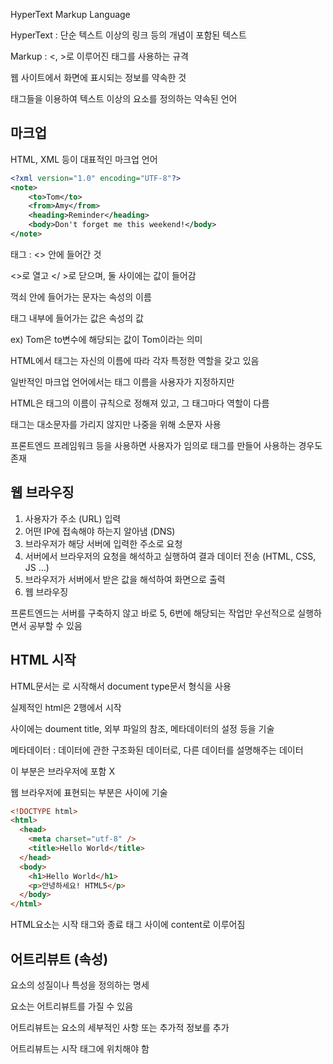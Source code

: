 HyperText Markup Language

HyperText : 단순 텍스트 이상의 링크 등의 개념이 포함된 텍스트

Markup : <, >로 이루어진 태그를 사용하는 규격

웹 사이트에서 화면에 표시되는 정보를 약속한 것

태그들을 이용하여 텍스트 이상의 요소를 정의하는 약속된 언어

## 마크업

HTML, XML 등이 대표적인 마크업 언어

```xml
<?xml version="1.0" encoding="UTF-8"?>
<note>
	<to>Tom</to>
	<from>Amy</from>
	<heading>Reminder</heading>
	<body>Don't forget me this weekend!</body>
</note>
```

태그 : <> 안에 들어간 것

<>로 열고 </ >로 닫으며, 둘 사이에는 값이 들어감

꺽쇠 안에 들어가는 문자는 속성의 이름

태그 내부에 들어가는 값은 속성의 값

ex) <to>Tom</to>은 to변수에 해당되는 값이 Tom이라는 의미

HTML에서 태그는 자신의 이름에 따라 각자 특정한 역할을 갖고 있음

일반적인 마크업 언어에서는 태그 이름을 사용자가 지정하지만

HTML은 태그의 이름이 규칙으로 정해져 있고, 그 태그마다 역할이 다름

태그는 대소문자를 가리지 않지만 나중을 위해 소문자 사용

프론트엔드 프레임워크 등을 사용하면 사용자가 임의로 태그를 만들어 사용하는 경우도 존재

## 웹 브라우징

1. 사용자가 주소 (URL) 입력
2. 어떤 IP에 접속해야 하는지 알아냄 (DNS)
3. 브라우저가 해당 서버에 입력한 주소로 요청
4. 서버에서 브라우저의 요청을 해석하고 실행하여 결과 데이터 전송 (HTML, CSS, JS …)
5. 브라우저가 서버에서 받은 값을 해석하여 화면으로 출력
6. 웹 브라우징

프론트엔드는 서버를 구축하지 않고 바로 5, 6번에 해당되는 작업만 우선적으로 실행하면서 공부할 수 있음

## HTML 시작

HTML문서는 <!DOCTYPE html>로 시작해서 document type문서 형식을 사용

실제적인 html은 <html></html> 2행에서 시작

<head></head> 사이에는 doument title, 외부 파일의 참조, 메타데이터의 설정 등을 기술

메타데이터 : 데이터에 관한 구조화된 데이터로, 다른 데이터를 설명해주는 데이터

이 부분은 브라우저에 포함 X

웹 브라우저에 표현되는 부분은 <body></body> 사이에 기술

```html
<!DOCTYPE html>
<html>
  <head>
    <meta charset="utf-8" />
    <title>Hello World</title>
  </head>
  <body>
    <h1>Hello World</h1>
    <p>안녕하세요! HTML5</p>
  </body>
</html>
```

HTML요소는 시작 태그와 종료 태그 사이에 content로 이루어짐

## 어트리뷰트 (속성)

요소의 성질이나 특성을 정의하는 명세

요소는 어트리뷰트를 가질 수 있음

어트리뷰트는 요소의 세부적인 사항 또는 추가적 정보를 추가

어트리뷰트는 시작 태그에 위치해야 함
